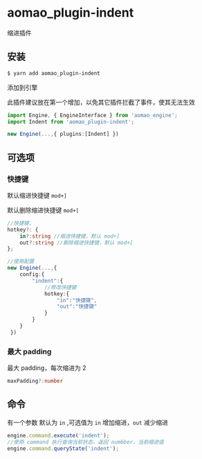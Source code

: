 # aomao_plugin-indent

缩进插件

## 安装

```bash
$ yarn add aomao_plugin-indent
```

添加到引擎

此插件建议放在第一个增加，以免其它插件拦截了事件，使其无法生效

```ts
import Engine, { EngineInterface } from 'aomao_engine';
import Indent from 'aomao_plugin-indent';

new Engine(...,{ plugins:[Indent] })
```

## 可选项

### 快捷键

默认缩进快捷键 `mod+]`

默认删除缩进快捷键 `mod+[`

```ts
//快捷键，
hotkey?: {
    in?:string //缩进快捷键，默认 mod+]
    out?:string //删除缩进快捷键，默认 mod+[
};

//使用配置
new Engine(...,{
    config:{
        "indent":{
            //修改快捷键
            hotkey:{
                "in":"快捷键",
                "out":"快捷键"
            }
        }
    }
 })
```

### 最大 padding

最大 padding，每次缩进为 2

```ts
maxPadding?:number
```

## 命令

有一个参数 默认为 `in` ,可选值为 `in` 增加缩进，`out` 减少缩进

```ts
engine.command.execute('indent');
//使用 command 执行查询当前状态，返回 numbber，当前缩进值
engine.command.queryState('indent');
```
